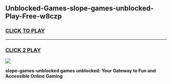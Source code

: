 
## Unblocked-Games-slope-games-unblocked-Play-Free-w8czp
<h3>
<a href="https://premium76.site?title=slope-games-unblocked&ref=15A">CLICK TO PLAY</a></h3>
<hr>

<h3>
<a href="https://premium76.site?title=slope-games-unblocked&ref=15A">CLICK 2 PLAY</a>
  
</h3>

<a href="https://premium76.site?title=slope-games-unblocked&ref=15A"><img src="https://clearcache.store/games.png"></a>


**slope-games-unblocked games unblocked: Your Gateway to Fun and Accessible Online Gaming**

